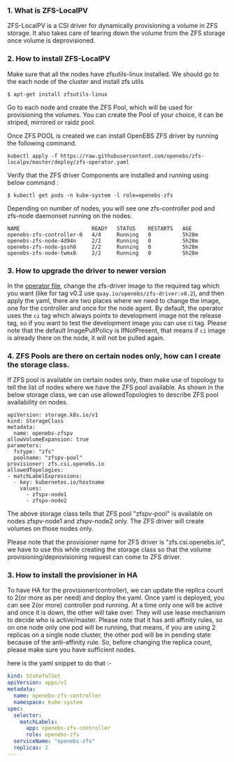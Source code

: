 ### 1. What is ZFS-LocalPV

ZFS-LocalPV is a CSI driver for dynamically provisioning a volume in ZFS storage. It also takes care of tearing down the volume from the ZFS storage once volume is deprovisioned.

### 2. How to install ZFS-LocalPV

Make sure that all the nodes have zfsutils-linux installed. We should go to the each node of the cluster and install zfs utils

```
$ apt-get install zfsutils-linux
```
Go to each node and create the ZFS Pool, which will be used for provisioning the volumes. You can create the Pool of your choice, it can be striped, mirrored or raidz pool.

Once ZFS POOL is created we can install OpenEBS ZFS driver by running the following command.

```
kubectl apply -f https://raw.githubusercontent.com/openebs/zfs-localpv/master/deploy/zfs-operator.yaml
```

Verify that the ZFS driver Components are installed and running using below command :

```
$ kubectl get pods -n kube-system -l role=openebs-zfs
```

Depending on number of nodes, you will see one zfs-controller pod and zfs-node daemonset running
on the nodes.

```
NAME                       READY   STATUS    RESTARTS   AGE
openebs-zfs-controller-0   4/4     Running   0          5h28m
openebs-zfs-node-4d94n     2/2     Running   0          5h28m
openebs-zfs-node-gssh8     2/2     Running   0          5h28m
openebs-zfs-node-twmx8     2/2     Running   0          5h28m

```

### 3. How to upgrade the driver to newer version

In the [operator file](../deploy/zfs-operator.yaml), change the zfs-driver image to the required tag which you want (like for tag v0.2 use `quay.io/openebs/zfs-driver:v0.2`), and then apply the yaml, there are two places where we need to change the image, one for the controller and once for the node agent. By default, the operator uses the `ci` tag which always points to development image not the release tag, so if you want to test the development image you can use ci tag. Please note that the default ImagePullPolicy is IfNotPresent, that means if `ci` image is already there on the node, it will not be pulled again.

### 4. ZFS Pools are there on certain nodes only, how can I create the storage class.

If ZFS pool is available on certain nodes only, then make use of topology to tell the list of nodes where we have the ZFS pool available.
As shown in the below storage class, we can use allowedTopologies to describe ZFS pool availability on nodes.

```
apiVersion: storage.k8s.io/v1
kind: StorageClass
metadata:
  name: openebs-zfspv
allowVolumeExpansion: true
parameters:
  fstype: "zfs"
  poolname: "zfspv-pool"
provisioner: zfs.csi.openebs.io
allowedTopologies:
- matchLabelExpressions:
  - key: kubernetes.io/hostname
    values:
      - zfspv-node1
      - zfspv-node2
```

The above storage class tells that ZFS pool "zfspv-pool" is available on nodes zfspv-node1 and zfspv-node2 only. The ZFS driver will create volumes on those nodes only.

Please note that the provisioner name for ZFS driver is "zfs.csi.openebs.io", we have to use this while creating the storage class so that the volume provisioning/deprovisioning request can come to ZFS driver.


### 3. How to install the provisioner in HA

To have HA for the provisioner(controller), we can update the replica count to 2(or more as per need) and deploy the yaml. Once yaml is deployed, you can see 2(or more) controller pod running. At a time only one will be active and once it is down, the other will take over. They will use lease mechanism to decide who is active/master. Please note that it has anti affinity rules, so on one node only one pod will be running, that means, if you are using 2 replicas on a single node cluster, the other pod will be in pending state because of the anti-affinity rule. So, before changing the replica count, please make sure you have sufficient nodes.

here is the yaml snippet to do that :-

```yaml
kind: StatefulSet
apiVersion: apps/v1
metadata:
  name: openebs-zfs-controller
  namespace: kube-system
spec:
  selector:
    matchLabels:
      app: openebs-zfs-controller
      role: openebs-zfs
  serviceName: "openebs-zfs"
  replicas: 2
---
```
